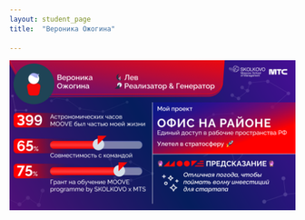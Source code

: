 ```yaml
---
layout: student_page
title:  "Вероника Ожогина"

---
```

<img class="img-fluid" src="/img/posts/Вероника Ожогина.png" alt="moove-2">
